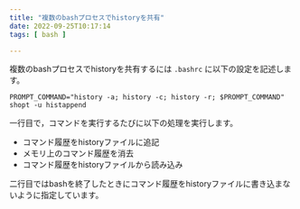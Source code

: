```yaml
---
title: "複数のbashプロセスでhistoryを共有"
date: 2022-09-25T10:17:14
tags: [ bash ]

---
```


複数のbashプロセスでhistoryを共有するには `.bashrc` に以下の設定を記述します。

```
PROMPT_COMMAND="history -a; history -c; history -r; $PROMPT_COMMAND"
shopt -u histappend
```

一行目で，コマンドを実行するたびに以下の処理を実行します。
- コマンド履歴をhistoryファイルに追記
- メモリ上のコマンド履歴を消去
- コマンド履歴をhistoryファイルから読み込み

二行目ではbashを終了したときにコマンド履歴をhistoryファイルに書き込まないように指定しています。
